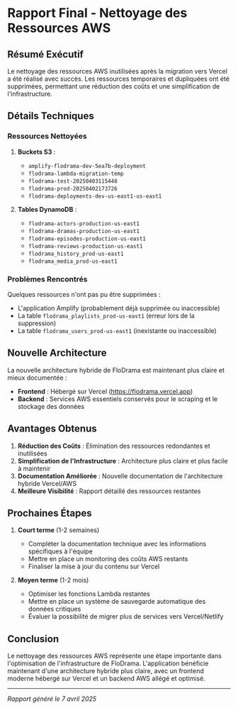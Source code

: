 # Rapport Final - Nettoyage des Ressources AWS

## Résumé Exécutif

Le nettoyage des ressources AWS inutilisées après la migration vers Vercel a été réalisé avec succès. Les ressources temporaires et dupliquées ont été supprimées, permettant une réduction des coûts et une simplification de l'infrastructure.

## Détails Techniques

### Ressources Nettoyées

1. **Buckets S3** :
   - `amplify-flodrama-dev-5ea7b-deployment`
   - `flodrama-lambda-migration-temp`
   - `flodrama-test-20250403115448`
   - `flodrama-prod-20250402173726`
   - `flodrama-deployments-dev-us-east1-us-east1`

2. **Tables DynamoDB** :
   - `flodrama-actors-production-us-east1`
   - `flodrama-dramas-production-us-east1`
   - `flodrama-episodes-production-us-east1`
   - `flodrama-reviews-production-us-east1`
   - `flodrama_history_prod-us-east1`
   - `flodrama_media_prod-us-east1`

### Problèmes Rencontrés

Quelques ressources n'ont pas pu être supprimées :
- L'application Amplify (probablement déjà supprimée ou inaccessible)
- La table `flodrama_playlists_prod-us-east1` (erreur lors de la suppression)
- La table `flodrama_users_prod-us-east1` (inexistante ou inaccessible)

## Nouvelle Architecture

La nouvelle architecture hybride de FloDrama est maintenant plus claire et mieux documentée :

- **Frontend** : Hébergé sur Vercel (https://flodrama.vercel.app)
- **Backend** : Services AWS essentiels conservés pour le scraping et le stockage des données

## Avantages Obtenus

1. **Réduction des Coûts** : Élimination des ressources redondantes et inutilisées
2. **Simplification de l'Infrastructure** : Architecture plus claire et plus facile à maintenir
3. **Documentation Améliorée** : Nouvelle documentation de l'architecture hybride Vercel/AWS
4. **Meilleure Visibilité** : Rapport détaillé des ressources restantes

## Prochaines Étapes

1. **Court terme** (1-2 semaines)
   - Compléter la documentation technique avec les informations spécifiques à l'équipe
   - Mettre en place un monitoring des coûts AWS restants
   - Finaliser la mise à jour du contenu sur Vercel

2. **Moyen terme** (1-2 mois)
   - Optimiser les fonctions Lambda restantes
   - Mettre en place un système de sauvegarde automatique des données critiques
   - Évaluer la possibilité de migrer plus de services vers Vercel/Netlify

## Conclusion

Le nettoyage des ressources AWS représente une étape importante dans l'optimisation de l'infrastructure de FloDrama. L'application bénéficie maintenant d'une architecture hybride plus claire, avec un frontend moderne hébergé sur Vercel et un backend AWS allégé et optimisé.

---

*Rapport généré le 7 avril 2025*

